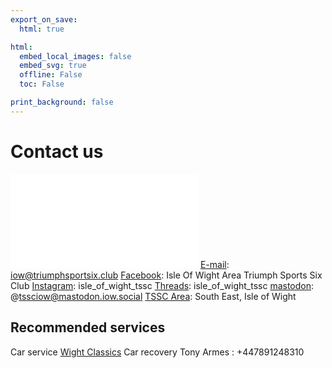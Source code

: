 ```yaml
---
export_on_save:
  html: true

html:
  embed_local_images: false
  embed_svg: true
  offline: False
  toc: False

print_background: false
---
```


# Contact us

![menubar](/dev/menubar.md)
[E-mail](mailto:IOW@triumphsportsix.club?subject=contact%20us): iow@triumphsportsix.club
[Facebook](https://www.facebook.com/groups/786750551371248/): Isle Of Wight Area Triumph Sports Six Club
[Instagram](https://www.instagram.com/isle_of_wight_tssc/): isle_of_wight_tssc
[Threads](https://www.threads.net/@isle_of_wight_tssc): isle_of_wight_tssc
[mastodon](https://mastodon.iow.social/@tssciow): @tssciow@mastodon.iow.social
[TSSC Area](https://www.tssc.org.uk/tssc/areas_final.asp?area_ID=37&area=South%20East,%20Isle%20of%20Wight): South East, Isle of Wight

## Recommended services

Car service [Wight Classics](https://wightclassics.co.uk)
Car recovery Tony Armes : +447891248310
